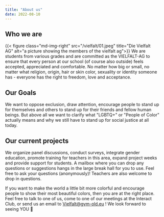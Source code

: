 ```yaml
---
title: "About us"
date: 2022-08-10
---
```


## Who we are
{{< figure class="md-img-right" src="/vielfalt/01.jpeg" title="Die Vielfalt AG" alt="a picture showing the members of the vielfalt ag">}}
We are students from various grades and are committed as the VIELFALT-AG to ensure that every person
at our school (of course also outside) feels accepted, appreciated and comfortable. No matter how big
or small, no matter what religion, origin, hair or skin color, sexuality or identity someone has -
everyone has the right to freedom, love and acceptance.
<br clear="left"/>

## Our Goals
We want to oppose exclusion, draw attention, encourage people to stand up for themselves and others
to stand up for their friends and fellow human beings. But above all we want to clarify what "LGBTQ+"
or "People of Color" actually means and why we still have to stand up for social justice at all today.

## Our current projects
We organize panel discussions, conduct surveys, integrate gender education, promote training for teachers
in this area, expand project weeks and provide support for students. A mailbox where you can drop any
questions or suggestions hangs in the large break hall for you to use. Feel free to ask your questions
(anonymously)! Teachers are also welcome to drop in questions.

If you want to make the world a little bit more colorful and encourage people to show their most beautiful
colors, then you are at the right place. Feel free to talk to one of us, come to one of our meetings at the
Interact Club, or send us an email to Vielfalt@gym-old.eu ! We look forward to seeing YOU 🌈
